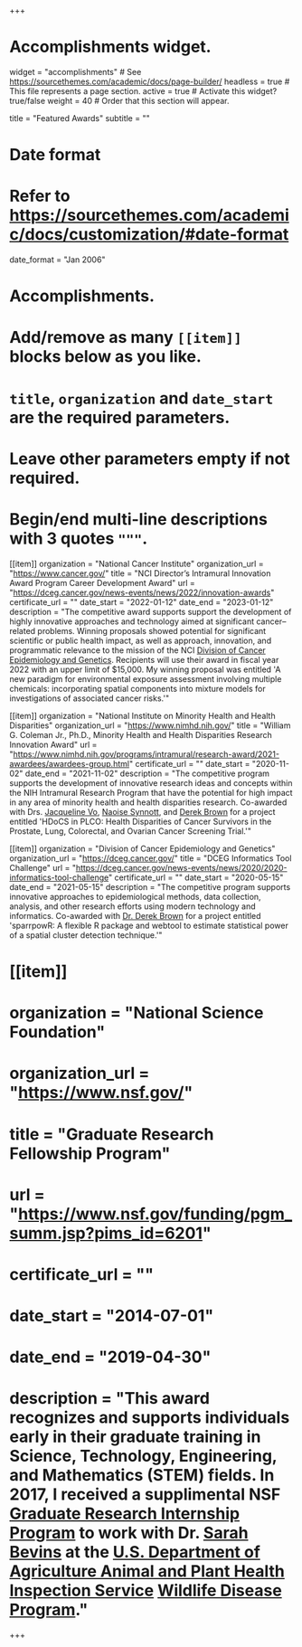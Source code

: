 +++
# Accomplishments widget.
widget = "accomplishments"  # See https://sourcethemes.com/academic/docs/page-builder/
headless = true  # This file represents a page section.
active = true  # Activate this widget? true/false
weight = 40  # Order that this section will appear.

title = "Featured Awards"
subtitle = ""

# Date format
#   Refer to https://sourcethemes.com/academic/docs/customization/#date-format
date_format = "Jan 2006"

# Accomplishments.
#   Add/remove as many `[[item]]` blocks below as you like.
#   `title`, `organization` and `date_start` are the required parameters.
#   Leave other parameters empty if not required.
#   Begin/end multi-line descriptions with 3 quotes `"""`.

[[item]]
  organization = "National Cancer Institute"
  organization_url = "https://www.cancer.gov/"
  title = "NCI Director’s Intramural Innovation Award Program Career Development Award"
  url = "https://dceg.cancer.gov/news-events/news/2022/innovation-awards"
  certificate_url = ""
  date_start = "2022-01-12"
  date_end = "2023-01-12"
  description = "The competitive award supports support the development of highly innovative approaches and technology aimed at significant cancer–related problems. Winning proposals showed potential for significant scientific or public health impact, as well as approach, innovation, and programmatic relevance to the mission of the NCI [Division of Cancer Epidemiology and Genetics](https://dceg.cancer.gov/). Recipients will use their award in fiscal year 2022 with an upper limit of $15,000. My winning proposal was entitled 'A new paradigm for environmental exposure assessment involving multiple chemicals: incorporating spatial components into mixture models for investigations of associated cancer risks.'"
  
[[item]]
  organization = "National Institute on Minority Health and Health Disparities"
  organization_url = "https://www.nimhd.nih.gov/"
  title = "William G. Coleman Jr., Ph.D., Minority Health and Health Disparities Research Innovation Award"
  url = "https://www.nimhd.nih.gov/programs/intramural/research-award/2021-awardees/awardees-group.html"
  certificate_url = ""
  date_start = "2020-11-02"
  date_end = "2021-11-02"
  description = "The competitive program supports the development of innovative research ideas and concepts within the NIH Intramural Research Program that have the potential for high impact in any area of minority health and health disparities research. Co-awarded with Drs. [Jacqueline Vo](https://orcid.org/0000-0001-8891-4437), [Naoise Synnott](https://orcid.org/0000-0001-8331-1143), and [Derek Brown](https://orcid.org/0000-0001-8393-1713) for a project entitled 'HDoCS in PLCO: Health Disparities of Cancer Survivors in the Prostate, Lung, Colorectal, and Ovarian Cancer Screening Trial.'"

[[item]]
  organization = "Division of Cancer Epidemiology and Genetics"
  organization_url = "https://dceg.cancer.gov/"
  title = "DCEG Informatics Tool Challenge"
  url = "https://dceg.cancer.gov/news-events/news/2020/2020-informatics-tool-challenge"
  certificate_url = ""
  date_start = "2020-05-15"
  date_end = "2021-05-15"
  description = "The competitive program supports innovative approaches to epidemiological methods, data collection, analysis, and other research efforts using modern technology and informatics. Co-awarded with [Dr. Derek Brown](https://orcid.org/0000-0001-8393-1713) for a project entitled 'sparrpowR: A flexible R package and webtool to estimate statistical power of a spatial cluster detection technique.'"
  
# [[item]]
#   organization = "National Science Foundation"
#   organization_url = "https://www.nsf.gov/"
#   title = "Graduate Research Fellowship Program"
#   url = "https://www.nsf.gov/funding/pgm_summ.jsp?pims_id=6201"
#   certificate_url = ""
#   date_start = "2014-07-01"
#   date_end = "2019-04-30"
#   description = "This award recognizes and supports individuals early in their graduate training in Science, Technology, Engineering, and Mathematics (STEM) fields. In 2017, I received a supplimental NSF [Graduate Research Internship Program](https://www.nsf.gov/funding/pgm_summ.jsp?pims_id=505127) to work with Dr. [Sarah Bevins](https://www.aphis.usda.gov/aphis/ourfocus/wildlifedamage/programs/nwrc/research-areas/sa_scientists/ct_bevins) at the [U.S. Department of Agriculture Animal and Plant Health Inspection Service](https://www.aphis.usda.gov/aphis/home/) [Wildlife Disease Program](https://www.aphis.usda.gov/aphis/ourfocus/wildlifedamage/programs/nwrc/nwdp/ct_nwdp)."

+++
